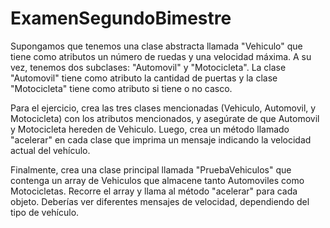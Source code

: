 # ExamenSegundoBimestre
Supongamos que tenemos una clase abstracta llamada "Vehiculo" que tiene como atributos un número de ruedas y una velocidad máxima. A su vez, tenemos dos subclases: "Automovil" y "Motocicleta". La clase "Automovil" tiene como atributo la cantidad de puertas y la clase "Motocicleta" tiene como atributo si tiene o no casco.

Para el ejercicio, crea las tres clases mencionadas (Vehiculo, Automovil, y Motocicleta) con los atributos mencionados, y asegúrate de que Automovil y Motocicleta hereden de Vehiculo. Luego, crea un método llamado "acelerar" en cada clase que imprima un mensaje indicando la velocidad actual del vehículo.

Finalmente, crea una clase principal llamada "PruebaVehiculos" que contenga un array de Vehiculos que almacene tanto Automoviles como Motocicletas. Recorre el array y llama al método "acelerar" para cada objeto. Deberías ver diferentes mensajes de velocidad, dependiendo del tipo de vehículo.
